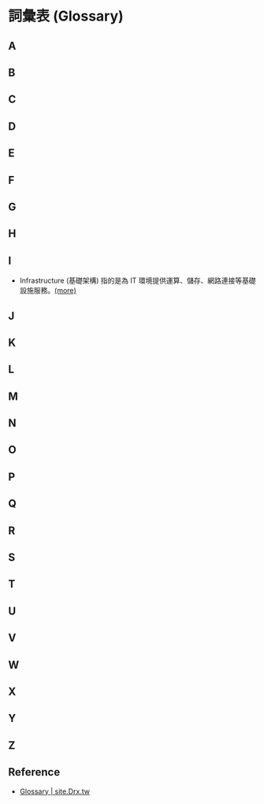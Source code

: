 # 詞彙表 (Glossary)

## A

## B

## C

## D

## E

## F

## G

## H

## I

- Infrastructure (基礎架構) 指的是為 IT 環境提供運算、儲存、網路連接等基礎設施服務。[(more)](http://www.ithome.com.tw/tech/102114)

## J

## K

## L

## M

## N

## O

## P

## Q

## R

## S

## T

## U

## V

## W

## X

## Y

## Z


## Reference

- [Glossary | site.Drx.tw](http://site.drx.tw/Home/glossary)

